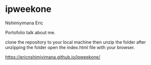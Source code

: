 # ipweekone
Nshimiyimana Eric

Portofolio talk about me.

clone the repository to your local machine then unzip the folder
after unzipping the folder open the index.html file with your browser.

https://ericnshimiyimana.github.io/ipweekone/

